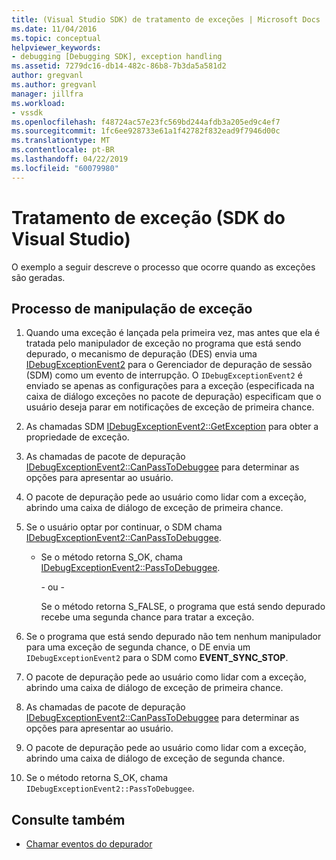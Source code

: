 ```yaml
---
title: (Visual Studio SDK) de tratamento de exceções | Microsoft Docs
ms.date: 11/04/2016
ms.topic: conceptual
helpviewer_keywords:
- debugging [Debugging SDK], exception handling
ms.assetid: 7279dc16-db14-482c-86b8-7b3da5a581d2
author: gregvanl
ms.author: gregvanl
manager: jillfra
ms.workload:
- vssdk
ms.openlocfilehash: f48724ac57e23fc569bd244afdb3a205ed9c4ef7
ms.sourcegitcommit: 1fc6ee928733e61a1f42782f832ead9f7946d00c
ms.translationtype: MT
ms.contentlocale: pt-BR
ms.lasthandoff: 04/22/2019
ms.locfileid: "60079980"
---
```

# <a name="exception-handling-visual-studio-sdk"></a>Tratamento de exceção (SDK do Visual Studio)
O exemplo a seguir descreve o processo que ocorre quando as exceções são geradas.

## <a name="exception-handling-process"></a>Processo de manipulação de exceção

1. Quando uma exceção é lançada pela primeira vez, mas antes que ela é tratada pelo manipulador de exceção no programa que está sendo depurado, o mecanismo de depuração (DES) envia uma [IDebugExceptionEvent2](../../extensibility/debugger/reference/idebugexceptionevent2.md) para o Gerenciador de depuração de sessão (SDM) como um evento de interrupção. O `IDebugExceptionEvent2` é enviado se apenas as configurações para a exceção (especificada na caixa de diálogo exceções no pacote de depuração) especificam que o usuário deseja parar em notificações de exceção de primeira chance.

2. As chamadas SDM [IDebugExceptionEvent2::GetException](../../extensibility/debugger/reference/idebugexceptionevent2-getexception.md) para obter a propriedade de exceção.

3. As chamadas de pacote de depuração [IDebugExceptionEvent2::CanPassToDebuggee](../../extensibility/debugger/reference/idebugexceptionevent2-canpasstodebuggee.md) para determinar as opções para apresentar ao usuário.

4. O pacote de depuração pede ao usuário como lidar com a exceção, abrindo uma caixa de diálogo de exceção de primeira chance.

5. Se o usuário optar por continuar, o SDM chama [IDebugExceptionEvent2::CanPassToDebuggee](../../extensibility/debugger/reference/idebugexceptionevent2-canpasstodebuggee.md).

    - Se o método retorna S_OK, chama [IDebugExceptionEvent2::PassToDebuggee](../../extensibility/debugger/reference/idebugexceptionevent2-passtodebuggee.md).

         - ou -

         Se o método retorna S_FALSE, o programa que está sendo depurado recebe uma segunda chance para tratar a exceção.

6. Se o programa que está sendo depurado não tem nenhum manipulador para uma exceção de segunda chance, o DE envia um `IDebugExceptionEvent2` para o SDM como **EVENT_SYNC_STOP**.

7. O pacote de depuração pede ao usuário como lidar com a exceção, abrindo uma caixa de diálogo de exceção de primeira chance.

8. As chamadas de pacote de depuração [IDebugExceptionEvent2::CanPassToDebuggee](../../extensibility/debugger/reference/idebugexceptionevent2-canpasstodebuggee.md) para determinar as opções para apresentar ao usuário.

9. O pacote de depuração pede ao usuário como lidar com a exceção, abrindo uma caixa de diálogo de exceção de segunda chance.

10. Se o método retorna S_OK, chama `IDebugExceptionEvent2::PassToDebuggee`.

## <a name="see-also"></a>Consulte também
- [Chamar eventos do depurador](../../extensibility/debugger/calling-debugger-events.md)